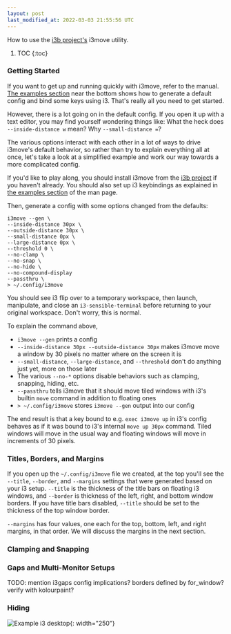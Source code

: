 ```yaml
---
layout: post
last_modified_at: 2022-03-03 21:55:56 UTC
---
```


How to use the [i3b project's](https://github.com/dmbuce/i3b) i3move utility.

1. TOC
{:toc}

### Getting Started

If you want to get up and running quickly with i3move,
refer to the manual.
[The examples section](https://dmbuce.github.io/i3b/i3move.html#EXAMPLES)
near the bottom shows how to generate a default config and bind some keys using i3.
That's really all you need to get started.

However, there is a lot going on in the default config.
If you open it up with a text editor, you may find yourself wondering things like:
What the heck does `--inside-distance w` mean?
Why `--small-distance =`?

The various options interact with each other
in a lot of ways to drive i3move's default behavior,
so rather than try to explain everything all at once,
let's take a look at a simplified example
and work our way towards a more complicated config.

If you'd like to play along, you should install i3move
from the [i3b project](https://github.com/dmbuce/i3b)
if you haven't already.
You should also set up i3 keybindings as explained in
[the examples section](https://dmbuce.github.io/i3b/i3move.html#EXAMPLES)
of the man page.

Then, generate a config with some options changed from the defaults:

	i3move --gen \
	--inside-distance 30px \
	--outside-distance 30px \
	--small-distance 0px \
	--large-distance 0px \
	--threshold 0 \
	--no-clamp \
	--no-snap \
	--no-hide \
	--no-compound-display
	--passthru \
	> ~/.config/i3move

You should see i3 flip over to a temporary workspace,
then launch, manipulate, and close an `i3-sensible-terminal`
before returning to your original workspace.
Don't worry, this is normal.

To explain the command above,

* `i3move --gen` prints a config
* `--inside-distance 30px --outside-distance 30px` makes i3move move a window by 30 pixels no matter where on the screen it is
* `--small-distance`, `--large-distance`, and `--threshold` don't do anything just yet, more on those later
* The various `--no-*` options disable behaviors such as clamping, snapping, hiding, etc.
* `--passthru` tells i3move that it should move tiled windows with i3's builtin `move` command in addition to floating ones
* `> ~/.config/i3move` stores `i3move --gen` output into our config

The end result is that a key bound to e.g. `exec i3move up` in i3's config behaves
as if it was bound to i3's internal `move up 30px` command.
Tiled windows will move in the usual way
and floating windows will move in increments of 30 pixels.

### Titles, Borders, and Margins

If you open up the `~/.config/i3move` file we created,
at the top you'll see the `--title`, `--border`, and `--margins` settings
that were generated based on your i3 setup.
`--title` is the thickness of the title bars on floating i3 windows,
and `--border` is thickness of the left, right, and bottom window borders.
If you have title bars disabled,
`--title` should be set to the thickness of the top window border.

`--margins` has four values, one each for the top, bottom, left, and right margins,
in that order.
We will discuss the margins in the next section.

### Clamping and Snapping

### Gaps and Multi-Monitor Setups

TODO: mention i3gaps config implications?
      borders defined by for_window?
      verify with kolourpaint?

### Hiding

![Example i3 desktop](https://i.imgur.com/y7kE6DS.jpg){: width="250"}

<!--
### Footnotes

[^1]: Credit goes to <user> for <whatever reasons>.
-->

